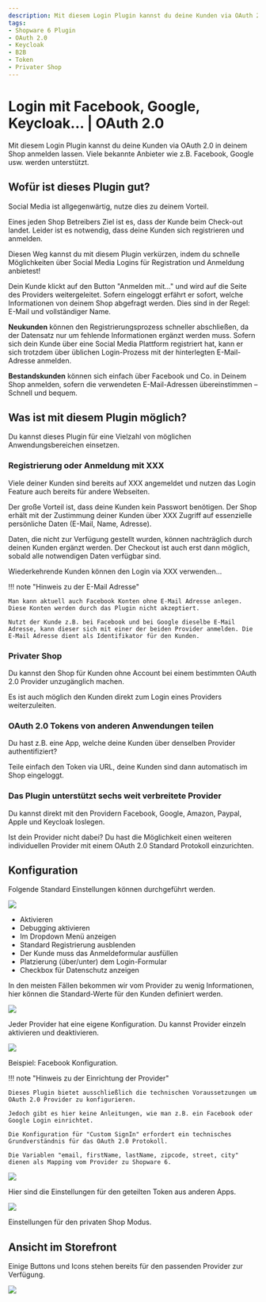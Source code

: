 ```yaml
---
description: Mit diesem Login Plugin kannst du deine Kunden via OAuth 2.0 in deinem Shop anmelden lassen. Viele bekannte Anbieter wie z.B. Facebook, Google usw. werden unterstützt.
tags:
- Shopware 6 Plugin
- OAuth 2.0
- Keycloak
- B2B
- Token
- Privater Shop
---
```


# Login mit Facebook, Google, Keycloak... | OAuth 2.0

Mit diesem Login Plugin kannst du deine Kunden via OAuth 2.0 in deinem Shop anmelden lassen. Viele bekannte Anbieter wie z.B. Facebook, Google usw. werden unterstützt.

## Wofür ist dieses Plugin gut?

Social Media ist allgegenwärtig, nutze dies zu deinem Vorteil.

Eines jeden Shop Betreibers Ziel ist es, dass der Kunde beim Check-out landet. Leider ist es notwendig, dass deine Kunden sich registrieren und anmelden.

Diesen Weg kannst du mit diesem Plugin verkürzen, indem du schnelle Möglichkeiten über Social Media Logins für Registration und Anmeldung anbietest!

Dein Kunde klickt auf den Button "Anmelden mit..." und wird auf die Seite des Providers weitergeleitet. Sofern eingeloggt erfährt er sofort, welche Informationen von deinem Shop abgefragt werden. Dies sind in der Regel: E-Mail und vollständiger Name.

**Neukunden** können den Registrierungsprozess schneller abschließen, da der Datensatz nur um fehlende Informationen ergänzt werden muss. Sofern sich dein Kunde über eine Social Media Plattform registriert hat, kann er sich trotzdem über üblichen Login-Prozess mit der hinterlegten E-Mail-Adresse anmelden.

**Bestandskunden** können sich einfach über Facebook und Co. in Deinem Shop anmelden, sofern die verwendeten E-Mail-Adressen übereinstimmen – Schnell und bequem.

## Was ist mit diesem Plugin möglich?

Du kannst dieses Plugin für eine Vielzahl von möglichen Anwendungsbereichen einsetzen.

### Registrierung oder Anmeldung mit XXX

Viele deiner Kunden sind bereits auf XXX angemeldet und nutzen das Login Feature auch bereits für andere Webseiten.

Der große Vorteil ist, dass deine Kunden kein Passwort benötigen. Der Shop erhält mit der Zustimmung deiner Kunden über XXX Zugriff auf essenzielle persönliche Daten (E-Mail, Name, Adresse).

Daten, die nicht zur Verfügung gestellt wurden, können nachträglich durch deinen Kunden ergänzt werden. Der Checkout ist auch erst dann möglich, sobald alle notwendigen Daten verfügbar sind.

Wiederkehrende Kunden können den Login via XXX verwenden...

!!! note "Hinweis zu der E-Mail Adresse"

    Man kann aktuell auch Facebook Konten ohne E-Mail Adresse anlegen. Diese Konten werden durch das Plugin nicht akzeptiert.

    Nutzt der Kunde z.B. bei Facebook und bei Google dieselbe E-Mail Adresse, kann dieser sich mit einer der beiden Provider anmelden. Die E-Mail Adresse dient als Identifikator für den Kunden.

### Privater Shop

Du kannst den Shop für Kunden ohne Account bei einem bestimmten OAuth 2.0 Provider unzugänglich machen. 

Es ist auch möglich den Kunden direkt zum Login eines Providers weiterzuleiten.

### OAuth 2.0 Tokens von anderen Anwendungen teilen

Du hast z.B. eine App, welche deine Kunden über denselben Provider authentifiziert?

Teile einfach den Token via URL, deine Kunden sind dann automatisch im Shop eingeloggt.

### Das Plugin unterstützt sechs weit verbreitete Provider

Du kannst direkt mit den Providern Facebook, Google, Amazon, Paypal, Apple und Keycloak loslegen.

Ist dein Provider nicht dabei? Du hast die Möglichkeit einen weiteren individuellen Provider mit einem OAuth 2.0 Standard Protokoll einzurichten.

## Konfiguration

Folgende Standard Einstellungen können durchgeführt werden.

![](images/oauth2-login-01.jpg)

- Aktivieren
- Debugging aktivieren
- Im Dropdown Menü anzeigen
- Standard Registrierung ausblenden
- Der Kunde muss das Anmeldeformular ausfüllen
- Platzierung (über/unter) dem Login-Formular
- Checkbox für Datenschutz anzeigen

In den meisten Fällen bekommen wir vom Provider zu wenig Informationen, hier können die Standard-Werte für den Kunden definiert werden.

![](images/oauth2-login-02.jpg)

Jeder Provider hat eine eigene Konfiguration. Du kannst Provider einzeln aktivieren und deaktivieren.

![](images/oauth2-login-03.jpg)

Beispiel: Facebook Konfiguration.

!!! note "Hinweis zu der Einrichtung der Provider"

    Dieses Plugin bietet ausschließlich die technischen Voraussetzungen um OAuth 2.0 Provider zu konfigurieren.

    Jedoch gibt es hier keine Anleitungen, wie man z.B. ein Facebook oder Google Login einrichtet.

    Die Konfiguration für "Custom SignIn" erfordert ein technisches Grundverständnis für das OAuth 2.0 Protokoll.

    Die Variablen "email, firstName, lastName, zipcode, street, city" dienen als Mapping vom Provider zu Shopware 6.

![](images/oauth2-login-04.jpg)

Hier sind die Einstellungen für den geteilten Token aus anderen Apps.

![](images/oauth2-login-05.jpg)

Einstellungen für den privaten Shop Modus.

## Ansicht im Storefront

Einige Buttons und Icons stehen bereits für den passenden Provider zur Verfügung.

![](images/oauth2-login-06.jpg)

